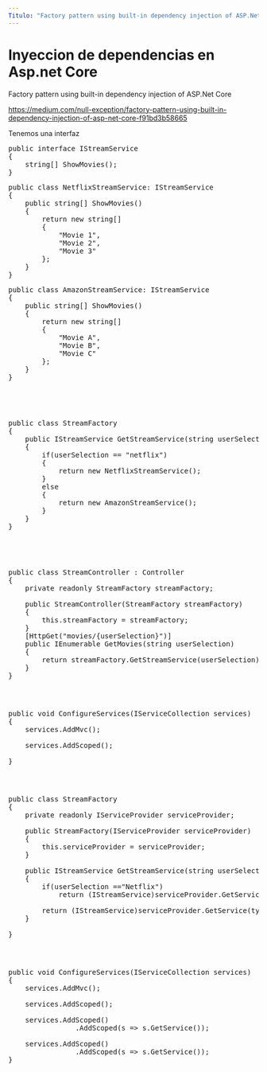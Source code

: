 ```yaml
---
Titulo: "Factory pattern using built-in dependency injection of ASP.Net Core"
---
```


# Inyeccion de dependencias en Asp.net Core

Factory pattern using built-in dependency injection of ASP.Net Core

https://medium.com/null-exception/factory-pattern-using-built-in-dependency-injection-of-asp-net-core-f91bd3b58665

Tenemos una interfaz

<pre>
public interface IStreamService
{
    string[] ShowMovies();
}
</pre>

<pre>
public class NetflixStreamService: IStreamService
{
    public string[] ShowMovies()
    {
        return new string[]
        {
            "Movie 1",
            "Movie 2",
            "Movie 3"
        };
    }
}
</pre>

<pre>
public class AmazonStreamService: IStreamService
{
    public string[] ShowMovies()
    {
        return new string[]
        {
            "Movie A",
            "Movie B",
            "Movie C"
        };
    }
}
<pre>



<pre>
public class StreamFactory
{
    public IStreamService GetStreamService(string userSelection)
    {
        if(userSelection == "netflix")
        {
            return new NetflixStreamService();
        }
        else
        {
            return new AmazonStreamService();
        }
    }
}

</pre>

<pre>
public class StreamController : Controller
{
    private readonly StreamFactory streamFactory;

    public StreamController(StreamFactory streamFactory)
    {
        this.streamFactory = streamFactory;
    }
    [HttpGet("movies/{userSelection}")]
    public IEnumerable<string> GetMovies(string userSelection)
    {
        return streamFactory.GetStreamService(userSelection).ShowMovies();
    }
}
</pre>

<pre>
public void ConfigureServices(IServiceCollection services)
{
    services.AddMvc();

    services.AddScoped<StreamFactory>();

}
</pre>

<pre>
public class StreamFactory
{
    private readonly IServiceProvider serviceProvider;

    public StreamFactory(IServiceProvider serviceProvider)
    {
        this.serviceProvider = serviceProvider;
    }
    
    public IStreamService GetStreamService(string userSelection)
    {
        if(userSelection =="Netflix")
            return (IStreamService)serviceProvider.GetService(typeof(NetflixStreamService));
        
        return (IStreamService)serviceProvider.GetService(typeof(AmazonStreamService));
    }
    
}
</pre>

<pre>
public void ConfigureServices(IServiceCollection services)
{
    services.AddMvc();

    services.AddScoped<StreamFactory>();
    
    services.AddScoped<NetflixStreamService>()
                .AddScoped<IStreamService, NetflixStreamService>(s => s.GetService<NetflixStreamService>());
                
    services.AddScoped<AmazonStreamService>()
                .AddScoped<IStreamService, AmazonStreamService>(s => s.GetService<AmazonStreamService>());
}
</pre>






